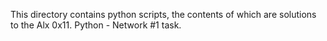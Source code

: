 This directory contains python scripts, the contents of which are solutions to the Alx 0x11. Python - Network #1 task.
